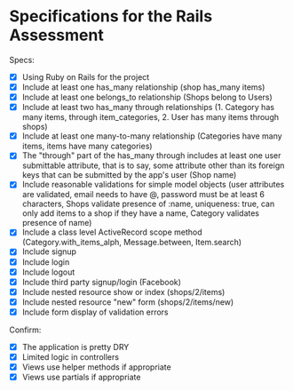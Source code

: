 # Specifications for the Rails Assessment

Specs:
- [x] Using Ruby on Rails for the project
- [x] Include at least one has_many relationship (shop has_many items)
- [x] Include at least one belongs_to relationship (Shops belong to Users)
- [x] Include at least two has_many through relationships (1. Category has many items, through item_categories, 2. User has many items through shops)
- [x] Include at least one many-to-many relationship (Categories have many items, items have many categories)
- [x] The "through" part of the has_many through includes at least one user submittable attribute, that is to say, some attribute other than its foreign keys that can be submitted by the app's user (Shop name)
- [x] Include reasonable validations for simple model objects (user attributes are validated, email needs to have @, password must be at least 6 characters, Shops validate presence of :name, uniqueness: true, can only add items to a shop if they have a name, Category validates presence of name)
- [x] Include a class level ActiveRecord scope method (Category.with_items_alph, Message.between, Item.search)
- [x] Include signup
- [x] Include login
- [x] Include logout
- [x] Include third party signup/login (Facebook)
- [x] Include nested resource show or index (shops/2/items)
- [x] Include nested resource "new" form (shops/2/items/new)
- [x] Include form display of validation errors

Confirm:
- [x] The application is pretty DRY
- [x] Limited logic in controllers
- [x] Views use helper methods if appropriate
- [x] Views use partials if appropriate